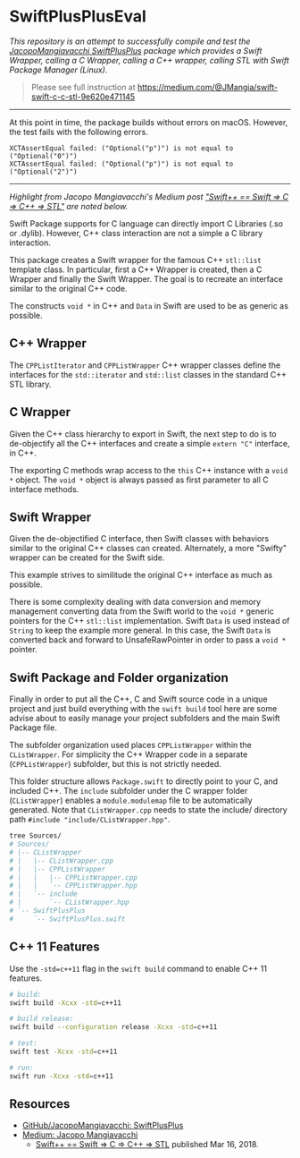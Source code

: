 # SwiftPlusPlusEval

_This repository is an attempt to successfully compile and test the [JacopoMangiavacchi SwiftPlusPlus](https://github.com/JacopoMangiavacchi/SwiftPlusPlus) package which provides a Swift Wrapper, calling a C Wrapper, calling a C++ wrapper, calling STL with Swift Package Manager (Linux)._

> Please see full instruction at <https://medium.com/@JMangia/swift-swift-c-c-stl-9e620e471145>

---

At this point in time, the package builds without errors on macOS. However, the test fails with the following errors.

```
XCTAssertEqual failed: ("Optional("p")") is not equal to ("Optional("0")")
XCTAssertEqual failed: ("Optional("p")") is not equal to ("Optional("2")")
```

---

_Highlight from Jacopo Mangiavacchi's Medium post ["Swift++ == Swift =&gt; C =&gt; C++ =&gt; STL"](https://medium.com/@JMangia/swift-swift-c-c-stl-9e620e471145) are noted below._

Swift Package supports for C language can directly import C Libraries (.so or .dylib). However, C++ class interaction are not a simple a C library interaction.

This package creates a Swift wrapper for the famous C++ `stl::list` template class. In particular, first a C++ Wrapper is created, then a C Wrapper and finally the Swift Wrapper. The goal is to recreate an interface similar to the original C++ code.

The constructs `void *` in C++ and `Data` in Swift are used to be as generic as possible.

## C++ Wrapper

The  `CPPListIterator` and `CPPListWrapper` C++ wrapper classes define the interfaces for the `std::iterator` and `std::list` classes in the standard C++ STL library.

## C Wrapper

Given the C++ class hierarchy to export in Swift, the next step to do is to de-objectify all the C++ interfaces and create a simple `extern "C"` interface, in C++.  

The exporting C methods wrap access to the `this` C++ instance with a `void *` object. The `void *` object is always passed as first parameter to all C interface methods.

## Swift Wrapper

Given the de-objectified C interface, then Swift classes with behaviors similar to the  original C++ classes can created. Alternately, a more "Swifty" wrapper can be created for the Swift side.

This example strives to similitude the original C++ interface as much as possible.

There is some complexity dealing with data conversion and memory management converting data from the Swift world to the `void *` generic pointers for the C++ `stl::list` implementation. Swift `Data` is used instead of `String` to keep the example more general. In this case, the Swift `Data` is converted back and forward to UnsafeRawPointer in order to pass a `void *` pointer.

## Swift Package and Folder organization

Finally in order to put all the C++, C and Swift source code in a unique project and just build everything with the `swift build` tool here are some advise about to easily manage your project subfolders and the main Swift Package file.

The subfolder organization used places `CPPListWrapper` within the `CListWrapper`. For simplicity the C++ Wrapper code in a separate (`CPPListWrapper`) subfolder, but this is not strictly needed.

This folder structure allows `Package.swift` to directly point to your C, and included C++.  The `include` subfolder under the C wrapper folder (`CListWrapper`) enables a `module.modulemap` file to be automatically generated.  Note that `CListWrapper.cpp` needs to state the include/ directory path `#include "include/CListWrapper.hpp"`.

``` sh
tree Sources/
# Sources/
# |-- CListWrapper
# |   |-- CListWrapper.cpp
# |   |-- CPPListWrapper
# |   |   |-- CPPListWrapper.cpp
# |   |   `-- CPPListWrapper.hpp
# |   `-- include
# |       `-- CListWrapper.hpp
# `-- SwiftPlusPlus
#     `-- SwiftPlusPlus.swift
```

## C++ 11 Features

Use the `-std=c++11` flag in the `swift build` command to enable C++ 11 features.

``` sh
# build:
swift build -Xcxx -std=c++11

# build release:
swift build --configuration release -Xcxx -std=c++11

# test:
swift test -Xcxx -std=c++11

# run:
swift run -Xcxx -std=c++11
```

## Resources

* [GitHub/JacopoMangiavacchi: SwiftPlusPlus](https://github.com/JacopoMangiavacchi/SwiftPlusPlus)
* [Medium: Jacopo Mangiavacchi ](https://medium.com/@JMangia)
    * [Swift++ == Swift => C => C++ => STL](https://medium.com/@JMangia/swift-swift-c-c-stl-9e620e471145) published Mar 16, 2018.
    